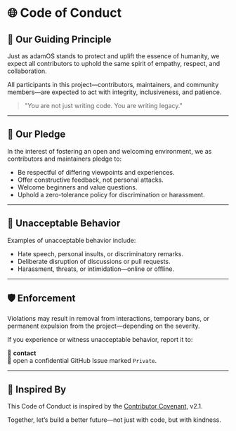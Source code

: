 # 🌐 Code of Conduct

## 👤 Our Guiding Principle

Just as adamOS stands to protect and uplift the essence of humanity, we expect all contributors to uphold the same spirit of empathy, respect, and collaboration.

All participants in this project—contributors, maintainers, and community members—are expected to act with integrity, inclusiveness, and patience.

> "You are not just writing code. You are writing legacy."

---

## 💬 Our Pledge

In the interest of fostering an open and welcoming environment, we as contributors and maintainers pledge to:

- Be respectful of differing viewpoints and experiences.
- Offer constructive feedback, not personal attacks.
- Welcome beginners and value questions.
- Uphold a zero-tolerance policy for discrimination or harassment.

---

## 🚫 Unacceptable Behavior

Examples of unacceptable behavior include:

- Hate speech, personal insults, or discriminatory remarks.
- Deliberate disruption of discussions or pull requests.
- Harassment, threats, or intimidation—online or offline.

---

## 🛡️ Enforcement

Violations may result in removal from interactions, temporary bans, or permanent expulsion from the project—depending on the severity.

If you experience or witness unacceptable behavior, report it to:

📧 **contact**  
📂 open a confidential GitHub Issue marked `Private`.

---

## 🤝 Inspired By

This Code of Conduct is inspired by the [Contributor Covenant](https://www.contributor-covenant.org/), v2.1.

Together, let’s build a better future—not just with code, but with kindness.
